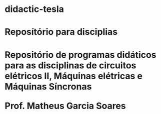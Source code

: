 # didactic-tesla
<h1>Reposítório para disciplias<h1>
<p>Repositório de programas didáticos para as disciplinas de circuitos elétricos II, Máquinas elétricas e Máquinas Síncronas<p>
<p>Prof. Matheus Garcia Soares<p>
